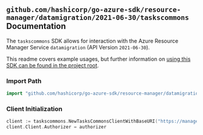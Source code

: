 
## `github.com/hashicorp/go-azure-sdk/resource-manager/datamigration/2021-06-30/taskscommons` Documentation

The `taskscommons` SDK allows for interaction with the Azure Resource Manager Service `datamigration` (API Version `2021-06-30`).

This readme covers example usages, but further information on [using this SDK can be found in the project root](https://github.com/hashicorp/go-azure-sdk/tree/main/docs).

### Import Path

```go
import "github.com/hashicorp/go-azure-sdk/resource-manager/datamigration/2021-06-30/taskscommons"
```


### Client Initialization

```go
client := taskscommons.NewTasksCommonsClientWithBaseURI("https://management.azure.com")
client.Client.Authorizer = authorizer
```

